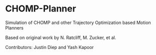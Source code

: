 # CHOMP-Planner
Simulation of CHOMP and other Trajectory Optimization based Motion Planners

Based on original work by N. Ratcliff, M. Zucker, et al.

Contributors:
Justin Diep and Yash Kapoor
